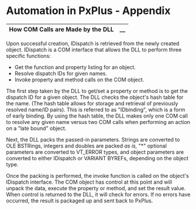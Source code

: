# Automation in PxPlus - Appendix

**How COM Calls are Made by the DLL** |  **__**  
---|---  
  
Upon successful creation, IDispatch is retrieved from the newly created object. IDispatch is a COM interface that allows the DLL to perform three specific functions:

  * Get the function and property listing for an object.
  * Resolve dispatch IDs for given names.
  * Invoke property and method calls on the COM object.



The first step taken by the DLL to get/set a property or method is to get the dispatch ID for a given object. The DLL checks the object's hash table for the name. (The hash table allows for storage and retrieval of previously resolved name/ID pairs). This is referred to as "IDbinding", which is a form of early binding. By using the hash table, the DLL makes only one COM call to resolve any given name versus two COM calls when performing an action on a "late bound" object.

Next, the DLL packs the passed-in parameters. Strings are converted to OLE BSTRings, integers and doubles are packed _as is,_ "*" optional parameters are converted to VT_ERROR types, and object parameters are converted to either IDispatch or VARIANT BYREFs, depending on the object type.

Once the packing is performed, the invoke function is called on the object's IDispatch interface. The COM object has control at this point and will unpack the data, execute the property or method, and set the result value. When control is returned to the DLL, it will check for errors. If no errors have occurred, the result is packaged up and sent back to PxPlus.
